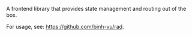 A frontend library that provides state management and routing out of the box.

For usage, see: https://github.com/binh-vu/rad.
